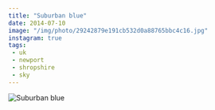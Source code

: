 ```yaml
---
title: "Suburban blue"
date: 2014-07-10
image: "/img/photo/29242879e191cb532d0a88765bbc4c16.jpg"
instagram: true
tags:
 - uk
 - newport
 - shropshire
 - sky
---
```


![Suburban blue](/img/photo/29242879e191cb532d0a88765bbc4c16.jpg)
